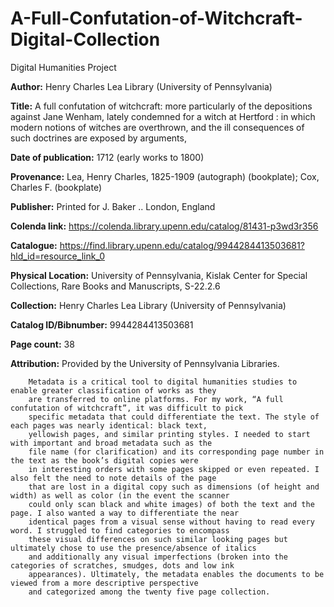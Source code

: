 # A-Full-Confutation-of-Witchcraft-Digital-Collection
Digital Humanities Project

**Author:** Henry Charles Lea Library (University of Pennsylvania) 

**Title:** A full confutation of witchcraft: more particularly of the depositions against Jane Wenham, lately condemned for a witch at Hertford : in which modern notions of witches are overthrown, and the ill consequences of such doctrines are exposed by arguments,

**Date of publication:** 1712 (early works to 1800)

**Provenance:** Lea, Henry Charles, 1825-1909 (autograph) (bookplate); Cox, Charles F. (bookplate)

**Publisher:** Printed for J. Baker .. London, England

**Colenda link:** https://colenda.library.upenn.edu/catalog/81431-p3wd3r356

**Catalogue:** https://find.library.upenn.edu/catalog/9944284413503681?hld_id=resource_link_0 

**Physical Location:** University of Pennsylvania, Kislak Center for Special Collections, Rare Books and Manuscripts, S-22.2.6

**Collection:** Henry Charles Lea Library (University of Pennsylvania)

**Catalog ID/Bibnumber:** 9944284413503681

**Page count:** 38

**Attribution:** Provided by the University of Pennsylvania Libraries.

        Metadata is a critical tool to digital humanities studies to enable greater classification of works as they 
        are transferred to online platforms. For my work, “A full confutation of witchcraft”, it was difficult to pick 
        specific metadata that could differentiate the text. The style of each pages was nearly identical: black text, 
        yellowish pages, and similar printing styles. I needed to start with important and broad metadata such as the 
        file name (for clarification) and its corresponding page number in the text as the book’s digital copies were 
        in interesting orders with some pages skipped or even repeated. I also felt the need to note details of the page 
        that are lost in a digital copy such as dimensions (of height and width) as well as color (in the event the scanner 
        could only scan black and white images) of both the text and the page. I also wanted a way to differentiate the near 
        identical pages from a visual sense without having to read every word. I struggled to find categories to encompass 
        these visual differences on such similar looking pages but ultimately chose to use the presence/absence of italics 
        and additionally any visual imperfections (broken into the categories of scratches, smudges, dots and low ink 
        appearances). Ultimately, the metadata enables the documents to be viewed from a more descriptive perspective 
        and categorized among the twenty five page collection.

        
